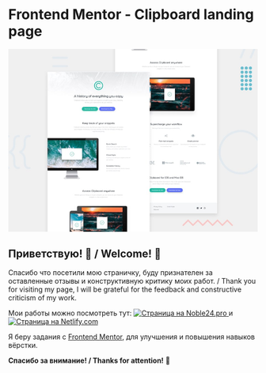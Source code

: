 # Frontend Mentor - Clipboard landing page

![Design preview for the Clipboard landing page coding challenge](./design/desktop-preview.jpg)

## Приветствую! 👋 / Welcome! 👋

Спасибо что посетили мою страничку, буду признателен за оставленные отзывы и конструктивную критику моих работ. / Thank you for visiting my page, I will be grateful for the feedback and constructive criticism of my work.

Мои работы можно посмотреть тут: <a href="https://clipboard-lp.noble24.pro" target="_blank"> <img src="https://img.shields.io/badge/Site-Noble24.pro-orange?style=for-the-badge" alt="Страница на Noble24.pro"> </a> и <a href="https://clipboard-thr0tt1e.netlify.com/" target="_blank"> <img src="https://img.shields.io/badge/Site-Nitlify.com-blue?style=for-the-badge" alt="Страница на Netlify.com"> </a> 

Я беру задания с [Frontend Mentor](https://www.frontendmentor.io), для улучшения и повышения навыков вёрстки.

**Спасибо за внимание! / Thanks for attention!** 🚀
